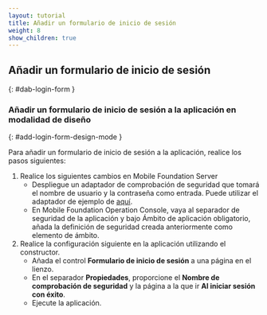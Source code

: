 ```yaml
---
layout: tutorial
title: Añadir un formulario de inicio de sesión 
weight: 8
show_children: true
---
```

<!-- NLS_CHARSET=UTF-8 -->
## Añadir un formulario de inicio de sesión 
{: #dab-login-form }

### Añadir un formulario de inicio de sesión a la aplicación en modalidad de diseño
{: #add-login-form-design-mode }

Para añadir un formulario de inicio de sesión a la aplicación, realice los pasos siguientes:

1. Realice los siguientes cambios en Mobile Foundation Server
    * Despliegue un adaptador de comprobación de seguridad que tomará el nombre de usuario y la contraseña como entrada. Puede utilizar el adaptador de ejemplo de [aquí](https://github.com/MobileFirst-Platform-Developer-Center/SecurityCheckAdapters/tree/release80).
    * En Mobile Foundation Operation Console, vaya al separador de seguridad de la aplicación y bajo Ámbito de aplicación obligatorio, añada la definición de seguridad creada anteriormente como elemento de ámbito.
2. Realice la configuración siguiente en la aplicación utilizando el constructor.
    * Añada el control **Formulario de inicio de sesión** a una página en el lienzo. 
    * En el separador **Propiedades**, proporcione el **Nombre de comprobación de seguridad** y la página a la que ir **Al iniciar sesión con éxito**.
    * Ejecute la aplicación. 
